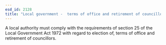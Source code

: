 ```yaml
---
esd_id: 2128
title: "Local government -  terms of office and retirement of councillors in Wales"
---
```


A local authority must comply with the requirements of section 25 of the Local Government Act 1972 with regard to election of, terms of office and retirement of councillors.


